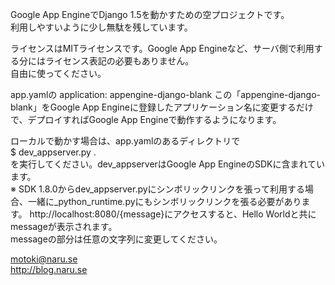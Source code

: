 Google App EngineでDjango 1.5を動かすための空プロジェクトです。  
利用しやすいように少し無駄を残しています。

ライセンスはMITライセンスです。Google App Engineなど、サーバ側で利用する分にはライセンス表記の必要もありません。  
自由に使ってください。

app.yamlの
application: appengine-django-blank
この「appengine-django-blank」をGoogle App Engineに登録したアプリケーション名に変更するだけで、デプロイすればGoogle App Engineで動作するようになります。

ローカルで動かす場合は、app.yamlのあるディレクトリで  
    $ dev_appserver.py .  
を実行してください。dev_appserverはGoogle App EngineのSDKに含まれています。  
※ SDK 1.8.0からdev_appserver.pyにシンボリックリンクを張って利用する場合、一緒に_python_runtime.pyにもシンボリックリンクを張る必要があります。
http://localhost:8080/{message}にアクセスすると、Hello Worldと共にmessageが表示されます。  
messageの部分は任意の文字列に変更してください。


motoki@naru.se  
http://blog.naru.se